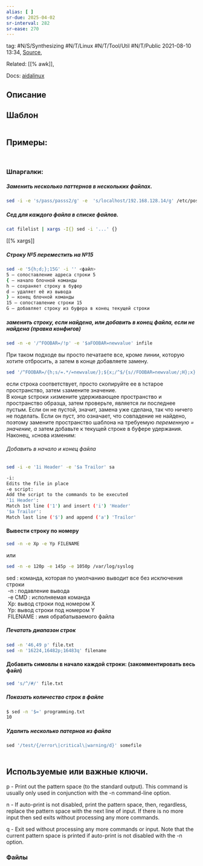 ```yaml
---
alias: [ ]
sr-due: 2025-04-02
sr-interval: 282
sr-ease: 270
---
```

tag: #N/S/Synthesizing #N/T/Linux #N/T/Tool/Util #N/T/Public
2021-08-10 13:34, [Source](),

Related: [[% awk]],

Docs: [aidalinux](https://aidalinux.ru/w/Sed)

## Описание


## Шаблон 
```bash

```
## Примеры:
###### 
```bash

```
### Шпаргалки:
##### Заменить несколько  паттернов в нескольких файлах.
```bash
sed -i -e 's/pass/passs2/g' -e  's/localhost/192.168.128.14/g' /etc/postfix/mysql/* /etc/dovecot/dovecot-sql.conf
```
##### Сед для каждого файла в списке файлов.
```bash
cat filelist | xargs -I{} sed -i '...' {}
```
[[% xargs]]
##### Строку №5 переместить на №15
```bash
sed -e '5{h;d;};15G' -i '' <файл>
5 — сопоставление адреса строки 5
{ — начало блочной команды
h — сохраняет строку в буфер
d — удаляет её из вывода
} — конец блочной команды
15 — сопоставление строки 15
G — добавляет строку из буфера в конец текущей строки
```

##### заменить строку, если найдена, или добавить в конец файла, если не найдена (правка конфигов)
```bash
sed -n -e '/^FOOBAR=/!p' -e '$aFOOBAR=newvalue' infile
```
При таком подходе вы просто печатаете все, кроме линии, которую хотите отбросить, а затем в конце добавляете замену.

``` bash
sed '/^FOOBAR=/{h;s/=.*/=newvalue/};${x;/^$/{s//FOOBAR=newvalue/;H};x}' infile
```
если строка соответствует, просто скопируйте ее в `h`старое пространство, затем `s`замените значение.  
В конце `$`строки `x`измените удерживающее пространство и пространство образца, затем проверьте, является ли последнее пустым. Если он не пустой, значит, замена уже сделана, так что ничего не поделать. Если он пуст, это означает, что совпадение не найдено, поэтому замените пространство шаблона на требуемую _переменную = значение, а_ затем добавьте к текущей строке в буфере удержания. Наконец, `x`снова изменим:

###### Добавить в начало и конец файла
```bash
sed -i -e '1i Header' -e '$a Trailor' sa

-i:
Edits the file in place
-e script:
Add the script to the commands to be executed
'1i Header':
Match 1st line ('1') and insert ('i') 'Header'
'$a Trailor':
Match last line ('$') and append ('a') 'Trailor'
```

#### Вывести строку по номеру
```bash
sed -n -e Xp -e Yp FILENAME
```
или
```bash
sed -n -e 120p -e 145p -e 1050p /var/log/syslog
```
sed : команда, которая по умолчанию выводит все без исключения строки  
 -n : подавление вывода  
 -e CMD : исполняемая команда  
 Xp: вывод строки под номером X  
 Yp: вывод строки под номером Y  
 FILENAME : имя обрабатываемого файла
##### Печатать диапазон строк
```bash
sed -n '46,49 p' file.txt 
sed -n '16224,16482p;16483q' filename
```

####  Добавить симовлы в начало каждой строки: (закомментировать весь файл)
```bash
sed 's/^/#/' file.txt
```
##### Показать количество строк в файле 
```bash
$ sed -n '$=' programming.txt 
10
```
##### Удалить несколько патернов из файла
```bash
sed '/test/{/error\|critical\|warning/d}' somefile
```
#### 
```bash

```
   
## Используемые или важные ключи.
p - Print out the pattern space (to the standard output). This command is usually only used in conjunction with the -n command-line option.

n - If auto-print is not disabled, print the pattern space, then, regardless, replace the pattern space with the next line of input. If there is no more input then sed exits without processing any more commands.

q - Exit sed without processing any more commands or input. Note that the current pattern space is printed if auto-print is not disabled with the -n option.
### Файлы

